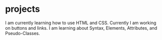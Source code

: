 # projects
I am currently learning how to use HTML and CSS. Currently I am working on buttons and links.
I am learning about Syntax, Elements, Attributes, and Pseudo-Classes.

